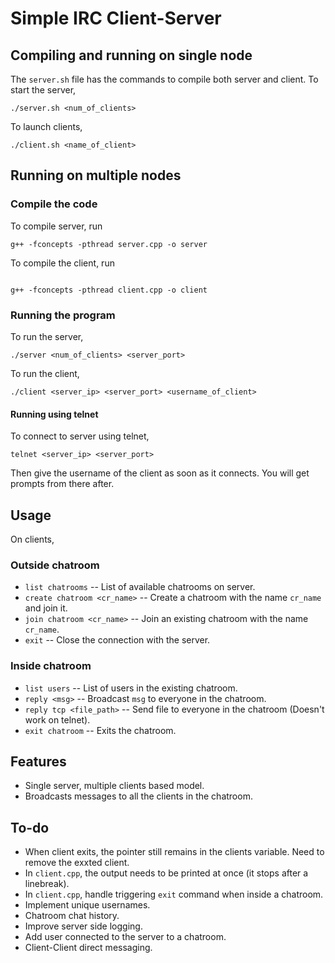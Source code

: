 # Simple IRC Client-Server

## Compiling and running on single node
The `server.sh` file has the commands to compile both server and client. To start the server,
```
./server.sh <num_of_clients>
```

To launch clients,
```
./client.sh <name_of_client>
```

## Running on multiple nodes
### Compile the code
To compile server, run
```
g++ -fconcepts -pthread server.cpp -o server
```

To compile the client, run
```

g++ -fconcepts -pthread client.cpp -o client
```

### Running the program
To run the server,
```
./server <num_of_clients> <server_port>
```

To run the client,
```
./client <server_ip> <server_port> <username_of_client>
```

#### Running using telnet
To connect to server using telnet,
```
telnet <server_ip> <server_port>
```
Then give the username of the client as soon as it connects. You will get prompts from there after.

## Usage
On clients,
### Outside chatroom
- `list chatrooms` -- List of available chatrooms on server.
- `create chatroom <cr_name>` -- Create a chatroom with the name `cr_name` and join it.
- `join chatroom <cr_name>` -- Join an existing chatroom with the name `cr_name`.
- `exit` -- Close the connection with the server.

### Inside chatroom
- `list users` -- List of users in the existing chatroom.
- `reply <msg>` -- Broadcast `msg` to everyone in the chatroom.
- `reply tcp <file_path>` -- Send file to everyone in the chatroom (Doesn't work on telnet).
- `exit chatroom` -- Exits the chatroom.

## Features
- Single server, multiple clients based model.
- Broadcasts messages to all the clients in the chatroom.

## To-do
- When client exits, the pointer still remains in the clients variable. Need to remove the exxted client.
- In `client.cpp`, the output needs to be printed at once (it stops after a linebreak).
- In `client.cpp`, handle triggering `exit` command when inside a chatroom.
- Implement unique usernames.
- Chatroom chat history.
- Improve server side logging.
- Add user connected to the server to a chatroom.
- Client-Client direct messaging.